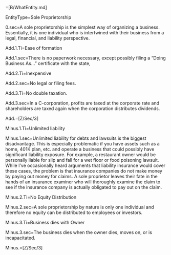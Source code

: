 =[B/WhatEntity.md]

EntityType=Sole Proprietorship

0.sec=A sole proprietorship is the simplest way of organizing a business.  Essentially, it is one individual who is intertwined with their business from a legal, financial, and liability perspective.

Add.1.Ti=Ease of formation

Add.1.sec=There is no paperwork necessary, except possibly filing a “Doing Business As…” certificate with the state,

Add.2.Ti=Inexpensive

Add.2.sec=No legal or filing fees.

Add.3.Ti=No double taxation.

Add.3.sec=In a C-corporation, profits are taxed at the corporate rate and shareholders are taxed again when the corporation distributes dividends.

Add.=[Z/Sec/3]

Minus.1.Ti=Unlimited liability

Minus.1.sec=Unlimited liability for debts and lawsuits is the biggest disadvantage.  This is especially problematic if you have assets such as a home, 401K plan, etc. and operate a business that could possibly have significant liability exposure.  For example, a restaurant owner would be personally liable for slip and fall for a wet floor or food poisoning lawsuit.  While I’ve occasionally heard arguments that liability insurance would cover these cases, the problem is that insurance companies do not make money by paying out money for claims.   A sole proprietor leaves their fate in the hands of an insurance examiner who will thoroughly examine the claim to see if the insurance company is actually obligated to pay out on the claim.

Minus.2.Ti=No Equity Distribution

Minus.2.sec=A sole proprietorship by nature is only one individual and therefore no equity can be distributed to employees or investors.

Minus.3.Ti=Business dies with Owner

Minus.3.sec=The business dies when the owner dies, moves on, or is incapacitated.

Minus.=[Z/Sec/3]